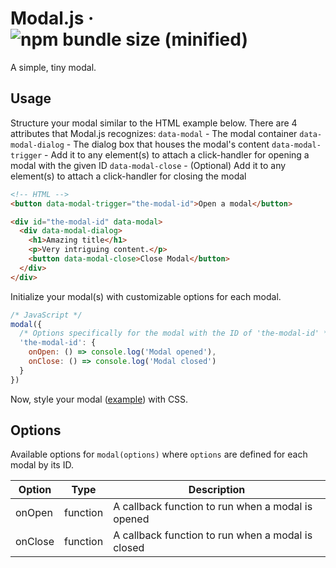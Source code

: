 # Modal.js &middot; ![npm bundle size (minified)](https://img.shields.io/bundlephobia/min/@chaucerbao/modal.js.svg)

A simple, tiny modal.

## Usage
Structure your modal similar to the HTML example below. There are 4 attributes that Modal.js recognizes:
`data-modal` - The modal container
`data-modal-dialog` - The dialog box that houses the modal's content
`data-modal-trigger` - Add it to any element(s) to attach a click-handler for opening a modal with the given ID
`data-modal-close` - (Optional) Add it to any element(s) to attach a click-handler for closing the modal

```html
<!-- HTML -->
<button data-modal-trigger="the-modal-id">Open a modal</button>

<div id="the-modal-id" data-modal>
  <div data-modal-dialog>
    <h1>Amazing title</h1>
    <p>Very intriguing content.</p>
    <button data-modal-close>Close Modal</button>
  </div>
</div>
```

Initialize your modal(s) with customizable options for each modal.
```javascript
/* JavaScript */
modal({
  /* Options specifically for the modal with the ID of 'the-modal-id' */
  'the-modal-id': {
    onOpen: () => console.log('Modal opened'),
    onClose: () => console.log('Modal closed')
  }
})
```

Now, style your modal ([example](example/style.css)) with CSS.

## Options
Available options for `modal(options)` where `options` are defined for each modal by its ID.

Option  | Type     | Description
------- | -------- | -----------
onOpen  | function | A callback function to run when a modal is opened
onClose | function | A callback function to run when a modal is closed
